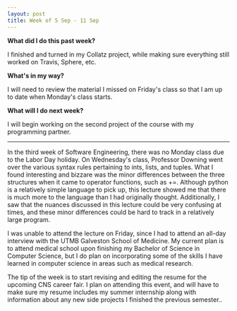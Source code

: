 ```yaml
---
layout: post
title: Week of 5 Sep - 11 Sep
---
```

<b>What did I do this past week?</b><br>
<p>I finished and turned in my Collatz project, while making sure everything still worked on Travis, Sphere, etc.</p>
<b>What's in my way?</b><br>
<p>I will need to review the material I missed on Friday's class so that I am up to date when Monday's class starts.</p>
<b>What will I do next week?</b><br>
<p>I will begin working on the second project of the course with my programming partner.</p>
<hr>
<p class="indented">In the third week of Software Engineering, there was no Monday class due to the Labor Day holiday. On Wednesday's class, Professor Downing went over the various syntax rules pertaining to ints, lists, and tuples. What I found interesting and bizzare was the minor differences between the three structures when it came to operator functions, such as +=. Although python is a relatively simple language to pick up, this lecture showed me that there is much more to the language than I had originally thought. Additionally, I saw that the nuances discussed in this lecture could be very confusing at times, and these minor differences could be hard to track in a relatively large program.</p><!--more-->
<p class="indented">I was unable to attend the lecture on Friday, since I had to attend an all-day interview with the UTMB Galveston School of Medicine. My current plan is to attend medical school upon finishing my Bachelor of Science in Computer Science, but I do plan on incorporating some of the skills I have learned in computer science in areas such as medical research.</p>
<p class="indented">The tip of the week is to start revising and editing the resume for the upcoming CNS career fair. I plan on attending this event, and will have to make sure my resume includes my summer internship along with information about any new side projects I finished the previous semester..</p>
